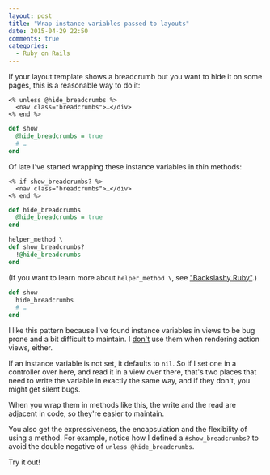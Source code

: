 ```yaml
---
layout: post
title: "Wrap instance variables passed to layouts"
date: 2015-04-29 22:50
comments: true
categories:
  - Ruby on Rails
---
```


If your layout template shows a breadcrumb but you want to hide it on some pages, this is a reasonable way to do it:

``` erb layout.html.erb linenos:false
<% unless @hide_breadcrumbs %>
  <nav class="breadcrumbs">…</div>
<% end %>
```

``` ruby my_controller.rb linenos:false
def show
  @hide_breadcrumbs = true
  # …
end
```

Of late I've started wrapping these instance variables in thin methods:

``` erb layout.html.erb linenos:false
<% if show_breadcrumbs? %>
  <nav class="breadcrumbs">…</div>
<% end %>
```

``` ruby application_controller.rb linenos:false
def hide_breadcrumbs
  @hide_breadcrumbs = true
end

helper_method \
def show_breadcrumbs?
  !@hide_breadcrumbs
end
```

(If you want to learn more about `helper_method \`, see ["Backslashy Ruby"](/2015/01/backslashy-ruby/).)

``` ruby my_controller.rb linenos:false
def show
  hide_breadcrumbs
  # …
end
```

I like this pattern because I've found instance variables in views to be bug prone and a bit difficult to maintain. I [don't](/2013/05/locals/) use them when rendering action views, either.

If an instance variable is not set, it defaults to `nil`. So if I set one in a controller over here, and read it in a view over there, that's two places that need to write the variable in exactly the same way, and if they don't, you might get silent bugs.

When you wrap them in methods like this, the write and the read are adjacent in code, so they're easier to maintain.

You also get the expressiveness, the encapsulation and the flexibility of using a method. For example, notice how I defined a `#show_breadcrumbs?` to avoid the double negative of `unless @hide_breadcrumbs`.

Try it out!
